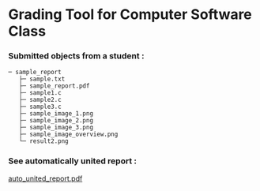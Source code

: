 # Grading Tool for Computer Software Class

### Submitted objects from a student :
```
─ sample_report
   ├─ sample.txt
   ├─ sample_report.pdf
   ├─ sample1.c
   ├─ sample2.c
   ├─ sample3.c
   ├─ sample_image_1.png
   ├─ sample_image_2.png
   ├─ sample_image_3.png
   ├─ sample_image_overview.png        
   └─ result2.png
```

### See automatically united report : 
[auto_united_report.pdf](./auto_united_report.pdf)
